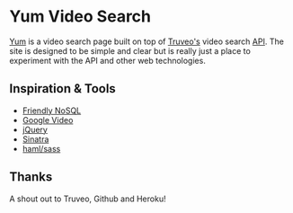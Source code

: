 # Yum Video Search

[Yum](http://yum.heroku.com) is a video search page built on top of [Truveo's](http://truveo.com) video search [API](http://developer.truveo.com). The site is designed to be simple and clear but is really just a place to experiment with the API and other web technologies.

## Inspiration & Tools

* [Friendly NoSQL](http://friendlyorm.com/)
* [Google Video](http://video.google.com)
* [jQuery](http://jquery.com)
* [Sinatra](http://sinatrarb.com)
* [haml/sass](http://haml-lang.com)


## Thanks

A shout out to Truveo, Github and Heroku!